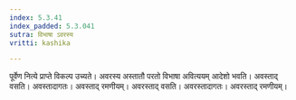 ```yaml
---
index: 5.3.41
index_padded: 5.3.041
sutra: विभाषा ऽवरस्य
vritti: kashika

---
```

पूर्वेण नित्ये प्राप्ते विकल्प उच्यते। अवरस्य अस्तातौ परतो विभाषा अवित्ययम् आदेशो भवति। अवस्ताद् वसति। अवस्तादागतः। अवस्ताद् रमणीयम्। अवरस्ताद् वसति। अवरस्तादागतः। अवरस्ताद् रमणीयम्।